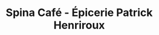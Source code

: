 ---
title: "Spina Café - Épicerie Patrick Henriroux"
url: /vienne/spina-cafe-epicerie-patrick-henriroux/
shop: charcuterie
---